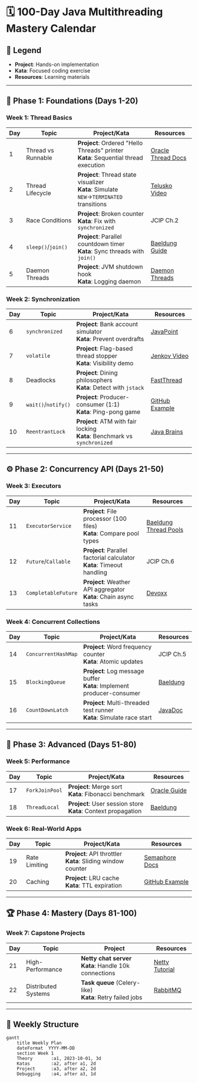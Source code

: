 # 🗓️ 100-Day Java Multithreading Mastery Calendar

## 📌 Legend
- **Project**: Hands-on implementation
- **Kata**: Focused coding exercise
- **Resources**: Learning materials

---

## 🌱 **Phase 1: Foundations (Days 1-20)**
### Week 1: Thread Basics
| Day | Topic               | Project/Kata                          | Resources                                  |
|-----|---------------------|---------------------------------------|--------------------------------------------|
| 1   | Thread vs Runnable  | **Project**: Ordered "Hello Threads" printer<br>**Kata**: Sequential thread execution | [Oracle Thread Docs](https://docs.oracle.com/javase/tutorial/essential/concurrency/) |
| 2   | Thread Lifecycle    | **Project**: Thread state visualizer<br>**Kata**: Simulate `NEW`→`TERMINATED` transitions | [Telusko Video](https://youtu.be/6HydEs65Utk) |
| 3   | Race Conditions     | **Project**: Broken counter<br>**Kata**: Fix with `synchronized` | JCIP Ch.2 |
| 4   | `sleep()`/`join()`  | **Project**: Parallel countdown timer<br>**Kata**: Sync threads with `join()` | [Baeldung Guide](https://www.baeldung.com/java-thread-join) |
| 5   | Daemon Threads      | **Project**: JVM shutdown hook<br>**Kata**: Logging daemon | [Daemon Threads](https://www.baeldung.com/java-daemon-thread) |

### Week 2: Synchronization
| Day | Topic               | Project/Kata                          | Resources                                  |
|-----|---------------------|---------------------------------------|--------------------------------------------|
| 6   | `synchronized`      | **Project**: Bank account simulator<br>**Kata**: Prevent overdrafts | [JavaPoint](https://www.javatpoint.com/synchronization-in-java) |
| 7   | `volatile`          | **Project**: Flag-based thread stopper<br>**Kata**: Visibility demo | [Jenkov Video](https://youtu.be/WH5UvQJizH0) |
| 8   | Deadlocks           | **Project**: Dining philosophers<br>**Kata**: Detect with `jstack` | [FastThread](https://fastthread.io/) |
| 9   | `wait()`/`notify()` | **Project**: Producer-consumer (1:1)<br>**Kata**: Ping-pong game | [GitHub Example](https://github.com/eugenp/tutorials/tree/master/core-java-modules/core-java-concurrency-basic) |
| 10  | `ReentrantLock`     | **Project**: ATM with fair locking<br>**Kata**: Benchmark vs `synchronized` | [Java Brains](https://youtu.be/ahBC69_iyk4) |

---

## ⚙️ **Phase 2: Concurrency API (Days 21-50)**
### Week 3: Executors
| Day | Topic               | Project/Kata                          | Resources                                  |
|-----|---------------------|---------------------------------------|--------------------------------------------|
| 11  | `ExecutorService`   | **Project**: File processor (100 files)<br>**Kata**: Compare pool types | [Baeldung Thread Pools](https://www.baeldung.com/thread-pool-java-and-guava) |
| 12  | `Future`/`Callable` | **Project**: Parallel factorial calculator<br>**Kata**: Timeout handling | JCIP Ch.6 |
| 13  | `CompletableFuture` | **Project**: Weather API aggregator<br>**Kata**: Chain async tasks | [Devoxx](https://youtu.be/-MBPQ7NIL_Y) |

### Week 4: Concurrent Collections
| Day | Topic               | Project/Kata                          | Resources                                  |
|-----|---------------------|---------------------------------------|--------------------------------------------|
| 14  | `ConcurrentHashMap` | **Project**: Word frequency counter<br>**Kata**: Atomic updates | JCIP Ch.5 |
| 15  | `BlockingQueue`     | **Project**: Log message buffer<br>**Kata**: Implement producer-consumer | [Baeldung](https://www.baeldung.com/java-blocking-queue) |
| 16  | `CountDownLatch`    | **Project**: Multi-threaded test runner<br>**Kata**: Simulate race start | [JavaDoc](https://docs.oracle.com/javase/8/docs/api/java/util/concurrent/CountDownLatch.html) |

---

## 🚀 **Phase 3: Advanced (Days 51-80)**
### Week 5: Performance
| Day | Topic               | Project/Kata                          | Resources                                  |
|-----|---------------------|---------------------------------------|--------------------------------------------|
| 17  | `ForkJoinPool`      | **Project**: Merge sort<br>**Kata**: Fibonacci benchmark | [Oracle Guide](https://docs.oracle.com/javase/tutorial/essential/concurrency/forkjoin.html) |
| 18  | `ThreadLocal`       | **Project**: User session store<br>**Kata**: Context propagation | [Baeldung](https://www.baeldung.com/java-threadlocal) |

### Week 6: Real-World Apps
| Day | Topic               | Project/Kata                          | Resources                                  |
|-----|---------------------|---------------------------------------|--------------------------------------------|
| 19  | Rate Limiting       | **Project**: API throttler<br>**Kata**: Sliding window counter | [Semaphore Docs](https://docs.oracle.com/javase/8/docs/api/java/util/concurrent/Semaphore.html) |
| 20  | Caching             | **Project**: LRU cache<br>**Kata**: TTL expiration | [GitHub Example](https://github.com/Suryakant-Bharti/Java-MultiThreading-Projects) |

---

## 🏆 **Phase 4: Mastery (Days 81-100)**
### Week 7: Capstone Projects
| Day | Topic               | Project                               | Resources                                  |
|-----|---------------------|---------------------------------------|--------------------------------------------|
| 21  | High-Performance    | **Netty chat server**<br>**Kata**: Handle 10k connections | [Netty Tutorial](https://youtu.be/wjkQ8idURK8) |
| 22  | Distributed Systems | **Task queue** (Celery-like)<br>**Kata**: Retry failed jobs | [RabbitMQ](https://www.rabbitmq.com/tutorials/tutorial-one-java.html) |

---

## 📅 **Weekly Structure**
```mermaid
gantt
    title Weekly Plan
    dateFormat  YYYY-MM-DD
    section Week 1
    Theory       :a1, 2023-10-01, 3d
    Katas        :a2, after a1, 2d
    Project      :a3, after a2, 2d
    Debugging    :a4, after a3, 1d
